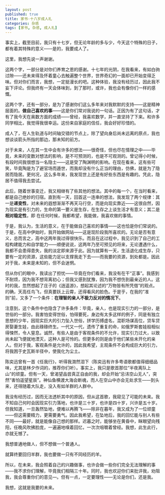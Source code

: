 ```yaml
---
layout: post
published: true
title: 家书·十八岁成人礼
categories: 杂感
tags: [家书, 杂感, 成人礼]
---
```


事实上，截至目前，我只有十七岁，但无论年龄的多与少，今天这个特殊的日子，都有着其特殊的意义——是的，我要成人了。

这里，我想先说一声谢谢。

<!--more-->

这两个字，一部分是对你们养育之恩的感谢。十七年的光阴，在我看来，有如白驹过隙——还未来得及怀着童心去触遍整个世界，世界奇幻的一面却已开始变得乏味。但对你们而言，我想，一定挺漫长的吧。这种体验，我没有经历过，因此我不妄下评论。但我终有一天会体味到，到了那时，或许，我也会有像你们一样的感慨。

这两个字，还有一部分，是为了感谢你们这么多年来对我默默的支持——这是精神层面的。**做自己喜欢的事**——这是你们常对我说的一句话。正因为有了这句话，才有了我今天在奥数方面的成绩——曾经，我喜欢数学，并一直坚持了下来。和许多同学相比，我觉得我很幸运。这份来自家庭的信任，我会好好珍惜的。

成人了，在人生轨道与时间轴交错的节点上，除了望向身后尚未远离的原点，我也想谈谈箭头所指的那边，那未知的前方。

对于未来，人在其一生中会有许多的想法——很奇怪，但也尽在情理之中——毕竟，未来的变数对想法的影响，是不可预测的，也是不可观测的。曾记得小时候，有段时间我很想当一名隐士——这是受了陶渊明的影响。在现在看来，这有些可笑，毕竟陶是为了避官场而遁世，而我却没有什么正当的理由，仿佛，就是为了隐居而隐居。更何况，这么多年来，我发现世上还是有好些东西是有趣的。凭此，隐居不值得我去尝试。

此后，随着世事变迁，我又相继有了些其他的想法。其中的每一个，在当时看来，都是自己绝妙的归宿。直到有一天，回首这一连串的想法，我发现了两个规律：其一是**递变性**，对未来的遐想渐渐不再天马行空，而是向现实靠近——这很自然，因为现实是有引力的，生命的第一要义是生存，在生存之上谈生活才有意义；其二是**相对稳定性**，即 在任何时候，我都希望，我能做，我喜欢做的事情。

于是，我认为，生活的意义，在于能做自己喜欢的事情——这也恰是你们常说的。于是，在高中伊始时，我开始做网站——这是现阶段我所喜欢的。无论是否有意义，总而言之，高中这两年我过得很快乐。而且在这过程中，我见识到了自己的工程构建能力和自学能力——顺便说说，这两年乃至可预见的将来，无论遭遇什么，我都不会患得患失，我的淡定即来源于此。因为就算有一天，生活退化成生存，只要有一定的资源，这些能力足以支撑我走下去——而我要的资源，到处都是。因此对于我，未来是未知的，但不会迷惘。

但从你们的眼中，我读出了担忧——毕竟在你们看来，我没有在干“正事”。我感到不耐烦，因为我不想背离初心；但我又感到犹豫，因为我不想伤到最亲近的人。这时的我，忽然想起了庄子的《逍遥游》，想起其论述的“万物皆有所凭借”的观点。的确，天高任鸟飞，但真要跃上云霄，还得看风的脸色。于是乎，在我的“准则”前，又多了一个条件：**在理智的亲人不极力反对的情况下**。

注意到，这个条件中也隐含了许多条件：毕竟，亲人，也是现实引力的一部分，是世俗的一部分。我害怕变得世俗，怕得要死，身边有太多这样的例子，同是有独立思想的少年，因现实巨大的引力坠入世俗，拼学历搏虚名，混职场谋高位，贷车贷房娶妻生娃，由此碌碌终生。一代又一代，遗传了重复的命，如俄罗斯套娃般相似得悚然，令人窒息。诚然，有些人是由于客观条件的不允许，现实引力过大，以致尚未起飞便就地湮灭，这种人是可怜的。但更多的则是由于他们某些未开化的亲人。但对于我，客观条件是允许的，因此我希望，主观条件不会构成巨大的引力，将我困于史瓦斯半径中，使我化为尘土。

陈奕迅曾有一首《任我行》，听得我潸然泪下（陈奕迅有许多粤语歌都值得细细品味，尤其是林夕作词的，推荐你们听）。事实上，我只是歌首那位“半夜离队上山”的顽童。但有一天，曾渴望品尝真正自由的我，却会开始“忌讳空山无人”，突然“害怕遥望星辰”。神仙鱼横渡大海会断魂，而人在空山中亦会无处求生——到头来，还得随着大队走，没入有如羊群的人群中。

我没有经历过，因而无法透析其中的原因，但从这首歌，我窥见了可能的未来。我不知自己何时会因现实引力落地，也许是三十岁，也许是四十岁，兴许是五十岁。但我知道，一旦轰然坠地，便难以再腾飞——除非在暮年，我又成为了一位顽童——但这需要精力，更需要勇气。因此我希望，在坠地后，我的回忆能与别人有些不同——最好，就是能像自己想的那样。迟暮之时，能够坐在黄昏中，眯眼望向残阳，任晚风吹拂脸庞，一遍遍地嗅着回忆，一次次咀嚼着曾经。我想，此生此行，亦就无憾了。

我想普通地做人，但不想做一个普通人。

就算终要回归羊群，我也要做一只有不同经历的羊。

所以，在未来，我会照着自己的兴趣做事，也许会做一些你们完全无法理解的事——我不求你们理解，毕竟我们相隔三十年。同时，我也欢迎你们来批评我，劝阻我，我会尊重你们的意见—。但有一点，一定要理性——无论是你们，还是我。

我想，这就是我要的未来。